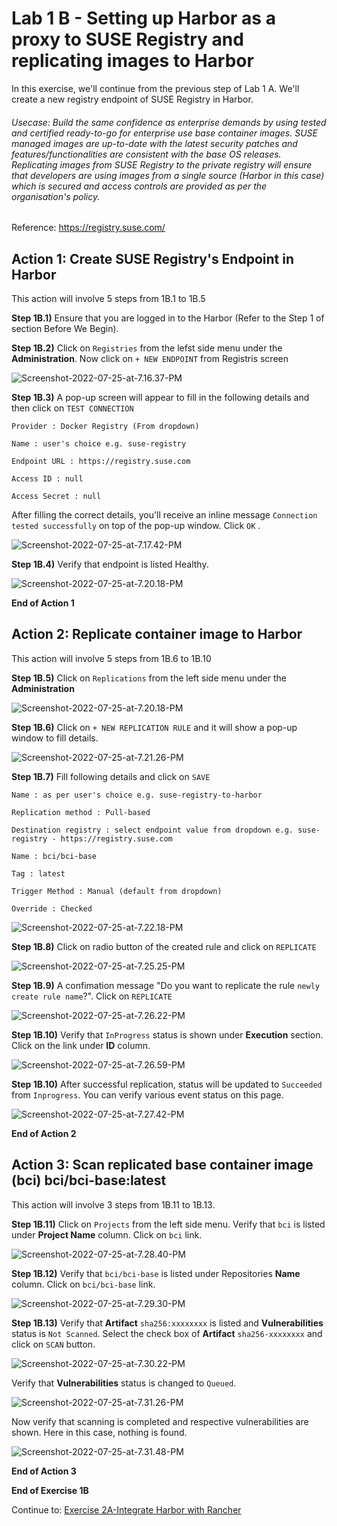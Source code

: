 # Lab 1 B - Setting up Harbor as a proxy to SUSE  Registry and replicating images to Harbor

In this exercise, we'll continue from the previous step of Lab 1 A. We'll create a new registry endpoint of SUSE Registry in Harbor. 

###### Usecase: Build the same confidence as enterprise demands by using tested and certified ready-to-go for enterprise use base container images. SUSE managed images are up-to-date with the latest security patches and features/functionalities are consistent with the base OS releases. Replicating images from SUSE Registry to the private registry will ensure that developers are using images from a single source (Harbor in this case) which is secured and access controls are provided as per the organisation's policy. 

Reference: https://registry.suse.com/

## Action 1: Create SUSE Registry's Endpoint in Harbor

This action will involve 5 steps from 1B.1 to 1B.5

**Step 1B.1)** Ensure that you are logged in to the Harbor (Refer to the Step 1 of section Before We Begin). 

**Step 1B.2)** Click on `Registries` from the lefst side menu under the **Administration**. Now click on `+ NEW ENDPOINT` from Registris screen

![Screenshot-2022-07-25-at-7.16.37-PM](../images/Screenshot-2022-07-25-at-7.16.37-PM.png)

**Step 1B.3)** A pop-up screen will appear to fill in the following details and then click on `TEST CONNECTION`

`Provider : Docker Registry (From dropdown)`

`Name : user's choice e.g. suse-registry`

`Endpoint URL : https://registry.suse.com`

`Access ID : null` 

`Access Secret : null`

After filling the correct details, you'll receive an inline message `Connection tested successfully` on top of the pop-up window. Click `OK` .

![Screenshot-2022-07-25-at-7.17.42-PM](../images/Screenshot-2022-07-25-at-7.17.42-PM.png)



**Step 1B.4)** Verify that endpoint is listed Healthy. 

![Screenshot-2022-07-25-at-7.20.18-PM](../images/Screenshot-2022-07-25-at-7.20.18-PM.png)

**End of Action 1**



## Action 2: Replicate container image to Harbor

This action will involve 5 steps from 1B.6 to 1B.10

**Step 1B.5)** Click on `Replications` from the left side menu under the **Administration**

![Screenshot-2022-07-25-at-7.20.18-PM](../images/Screenshot-2022-07-25-at-7.20.18-PM.png)



**Step 1B.6)** Click on `+ NEW REPLICATION RULE` and it will show a pop-up window to fill details.

![Screenshot-2022-07-25-at-7.21.26-PM](../images/Screenshot-2022-07-25-at-7.21.26-PM.png)



**Step 1B.7)** Fill following details and click on `SAVE`

`Name : as per user's choice e.g. suse-registry-to-harbor`

`Replication method : Pull-based`

`Destination registry : select endpoint value from dropdown e.g. suse-registry - https://registry.suse.com`

`Name : bci/bci-base`

`Tag : latest`

`Trigger Method : Manual (default from dropdown)`

`Override : Checked`

![Screenshot-2022-07-25-at-7.22.18-PM](../images/Screenshot-2022-07-25-at-7.22.18-PM.png)



**Step 1B.8)** Click on radio button of the created rule and click on `REPLICATE`

![Screenshot-2022-07-25-at-7.25.25-PM](../images/Screenshot-2022-07-25-at-7.25.25-PM.png)



**Step 1B.9)** A confimation message "Do you want to replicate the rule `newly create rule name`?". Click on `REPLICATE`

![Screenshot-2022-07-25-at-7.26.22-PM](../images/Screenshot-2022-07-25-at-7.26.22-PM-8759355.png)



**Step 1B.10)** Verify that `InProgress` status is shown under **Execution** section. Click on the link under **ID** column. 

![Screenshot-2022-07-25-at-7.26.59-PM](../images/Screenshot-2022-07-25-at-7.26.59-PM.png)



**Step 1B.10)** After successful replication, status will be updated to `Succeeded` from `Inprogress`. You can verify various event status on this page. 

![Screenshot-2022-07-25-at-7.27.42-PM](../images/Screenshot-2022-07-25-at-7.27.42-PM.png)

**End of Action 2**



## Action 3: Scan replicated base container image (bci) bci/bci-base:latest 

This action will involve 3 steps from 1B.11 to 1B.13. 



**Step 1B.11)** Click on `Projects` from the left side menu.  Verify that `bci` is listed under **Project Name** column. Click on `bci` link. 

![Screenshot-2022-07-25-at-7.28.40-PM](../images/Screenshot-2022-07-25-at-7.28.40-PM.png)



**Step 1B.12)** Verify that `bci/bci-base` is listed under Repositories **Name** column. Click on `bci/bci-base` link. 

![Screenshot-2022-07-25-at-7.29.30-PM](../images/Screenshot-2022-07-25-at-7.29.30-PM.png)



**Step 1B.13)** Verify that **Artifact** `sha256:xxxxxxxx` is listed and **Vulnerabilities** status is `Not Scanned`. Select the check box of **Artifact** `sha256-xxxxxxxx`  and click on `SCAN` button. 

![Screenshot-2022-07-25-at-7.30.22-PM](../images/Screenshot-2022-07-25-at-7.30.22-PM.png)



Verify that **Vulnerabilities** status is changed to `Queued`.

![Screenshot-2022-07-25-at-7.31.26-PM](../images/Screenshot-2022-07-25-at-7.31.26-PM.png)



Now verify that scanning is completed and respective vulnerabilities are shown. Here in this case, nothing is found. 

![Screenshot-2022-07-25-at-7.31.48-PM](../images/Screenshot-2022-07-25-at-7.31.48-PM.png)



**End of Action 3**

**End of Exercise 1B**

Continue to: [Exercise 2A-Integrate Harbor with Rancher](https://github.com/dsohk/rancher-private-registry-workshop/blob/main/docs/Exercise-02A-IntegrateHarborwithRancher.md)